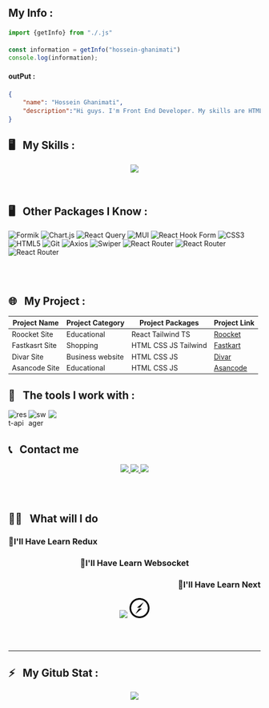 ## My Info : 
```javascript
import {getInfo} from "./.js"

const information = getInfo("hossein-ghanimati") 
console.log(information);
```

#### outPut : 

``` json
{
    "name": "Hossein Ghanimati",
    "description":"Hi guys. I'm Front End Developer. My skills are HTML, CSS , javascript, tailwind, react, typescript (and some other packages). I have been in the front-end world for almost 1\5 year \nAnd I have been dealing with the dear JavaScript language for almost 1 year and 2 month \nI have recently mastered react and am about to start learning Next"
}
```


<h2>🖥 &nbsp; My Skills :</h2>

<p align="center">
   <img src="https://skillicons.dev/icons?i=js,graphql,tailwind,react,typescript"/>
</p>

<br>

<h2>🖥 &nbsp; Other Packages I Know :</h2>


![Formik](https://img.shields.io/badge/formik-%230081CB.svg?style=for-the-badge&logo=formik&logoColor=white)
![Chart.js](https://img.shields.io/badge/chart.js-F5788D.svg?style=for-the-badge&logo=chart.js&logoColor=white)
![React Query](https://img.shields.io/badge/-React%20Query-FF4154?style=for-the-badge&logo=react%20query&logoColor=white)
![MUI](https://img.shields.io/badge/MUI-%230081CB.svg?style=for-the-badge&logo=mui&logoColor=white)
![React Hook Form](https://img.shields.io/badge/React%20Hook%20Form-%23EC5990.svg?style=for-the-badge&logo=reacthookform&logoColor=white)
![CSS3](https://img.shields.io/badge/css3-%231572B6.svg?style=for-the-badge&logo=css3&logoColor=white)
![HTML5](https://img.shields.io/badge/html5-%23E34F26.svg?style=for-the-badge&logo=html5&logoColor=white)
![Git](https://img.shields.io/badge/git-%23EC5990.svg?style=for-the-badge&logo=git&logoColor=white)
![Axios](https://img.shields.io/badge/axios-%332f2f.svg?style=for-the-badge&logo=axios&logoColor=white&color=black)
![Swiper](https://img.shields.io/badge/swiper-32f2f.svg?style=for-the-badge&logo=swiper&logoColor=white&color=blue)
![React Router](https://img.shields.io/badge/shadcnui-%23E34F26.svg?style=for-the-badge&logo=shadcnui&logoColor=white&color=black)
![React Router](https://img.shields.io/badge/reactrouter-%23E34F26.svg?style=for-the-badge&logo=reactrouter&logoColor=white)
![React Router](https://img.shields.io/badge/nextui-%23E34F26.svg?style=for-the-badge&logo=nextui&logoColor=white&color=black)





<br/>
<br/>

<h2>🌐 &nbsp; My Project : </h2>

| Project Name | Project Category | Project Packages | Project Link |
| --- | --- | --- | --- |
| Roocket Site | Educational | React Tailwind TS | [Roocket](https://hossein-ghanimati.github.io/roocket/) |
| Fastkasrt Site | Shopping | HTML CSS JS Tailwind | [Fastkart](https://hossein-ghanimati.github.io/fastkart/) |
| Divar Site | Business website | HTML CSS JS | [Divar](https://hossein-ghanimati.github.io/divar/) |
| Asancode Site | Educational | HTML CSS JS | [Asancode](https://hossein-ghanimati.github.io/asancode/) |



<h2>🔧 &nbsp; The tools I work with :</h2>

<img src="https://skillicons.dev/icons?i=postman,vscode,git,github,figma,npm,vite"/>
<img width="40px" height="40px" align="left" src="https://user-images.githubusercontent.com/25181517/192107858-fe19f043-c502-4009-8c47-476fc89718ad.png" alt="rest-api" />
<img width="40px" height="40px" align="left" src="https://user-images.githubusercontent.com/25181517/186711335-a3729606-5a78-4496-9a36-06efcc74f800.png" alt="swager" />

<br/>
<br/>

<h2 align="left">📞 &nbsp; Contact me </h2>

<p align="center">
  <a href="https://hossein-ghanimati.github.io/asancode">
    <img src="https://img.shields.io/badge/Website-AsanCode-green?style=flat&logo=google-chrome" />
  </a>
  <a href="https://instagram.com/hossein.front.js/">
    <img src="https://img.shields.io/badge/Instagram-@hossein.front.js-red?style=flat&logo=instagram" />
  </a>
  <a href="https://t.me/ulasoy/">
    <img src="https://img.shields.io/badge/Telegram-@ulasoy-blue?style=flat&logo=telegram" />
  </a>
</p>



<br />
<br />

<h2 align="left">👨‍💻 &nbsp; What will I do </h2>

 <h3 align="left">🌟I'll Have Learn Redux</h3>

 <h3 align="center">🌟I'll Have Learn Websocket</h3>

  <h3 align="right">🌟I'll Have Learn Next</h3>

<p align="center">
   <img src="https://skillicons.dev/icons?i=redux,nextjs"/>
   <img width="40px" src="https://github.com/devicons/devicon/blob/master/icons/socketio/socketio-original.svg"/>
   
</p>




<br/>
<br/>

---

<h2>
    ⚡️ &nbsp; My Gitub Stat :
</h2>

<p align="center">
    <img src="https://github-readme-stats.vercel.app/api/top-langs/?username=hossein-ghanimati&hide_progress=false&theme=dark" />
</p>

<!--
**hossein-ghanimati/hossein-ghanimati** is a ✨ _special_ ✨ repository because its `README.md` (this file) appears on your GitHub profile.

Here are some ideas to get you started:

- 🔭 I’m currently working on ...
- 🌱 I’m currently learning ...
- 👯 I’m looking to collaborate on ...
- 🤔 I’m looking for help with ...
- 💬 Ask me about ...
- 📫 How to reach me: ...
- 😄 Pronouns: ...
- ⚡ Fun fact: ...
-->
